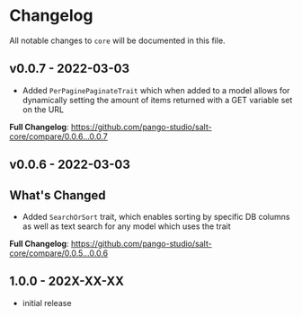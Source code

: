 # Changelog

All notable changes to `core` will be documented in this file.

## v0.0.7 - 2022-03-03

- Added `PerPaginePaginateTrait` which when added to a model allows for dynamically setting the amount of items returned with a GET variable set on the URL

**Full Changelog**: https://github.com/pango-studio/salt-core/compare/0.0.6...0.0.7

## v0.0.6 - 2022-03-03

## What's Changed

- Added `SearchOrSort` trait, which enables sorting by specific DB columns as well as text search for any model which uses the trait

**Full Changelog**: https://github.com/pango-studio/salt-core/compare/0.0.5...0.0.6

## 1.0.0 - 202X-XX-XX

- initial release
